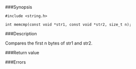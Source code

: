 ###Synopsis

`#include <string.h>`

`int memcmp(const void *str1, const void *str2, size_t n);`

###Description

Compares the first n bytes of str1 and str2.

###Return value

###Errors